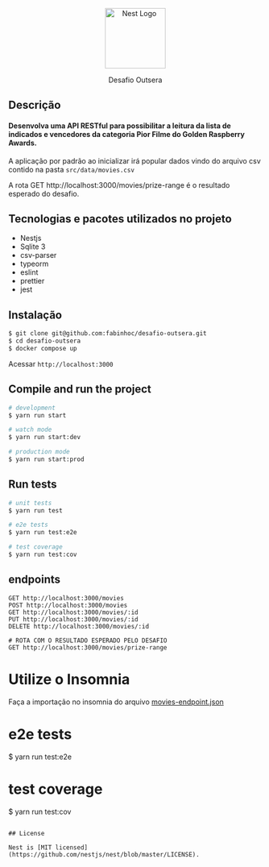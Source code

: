 <p align="center">
  <a href="http://nestjs.com/" target="blank"><img src="https://nestjs.com/img/logo-small.svg" width="120" alt="Nest Logo" /></a>
</p>

[circleci-image]: https://img.shields.io/circleci/build/github/nestjs/nest/master?token=abc123def456
[circleci-url]: https://circleci.com/gh/nestjs/nest

  <p align="center">Desafio Outsera</p>

## Descrição

#### Desenvolva uma API RESTful para possibilitar a leitura da lista de indicados e vencedores da categoria Pior Filme do Golden Raspberry Awards.

A aplicação por padrão ao inicializar irá popular dados vindo do arquivo csv contido na pasta `src/data/movies.csv`

A rota GET http://localhost:3000/movies/prize-range é o resultado esperado do desafio.

## Tecnologias e pacotes utilizados no projeto

- Nestjs
- Sqlite 3
- csv-parser
- typeorm
- eslint
- prettier
- jest

## Instalação

```bash
$ git clone git@github.com:fabinhoc/desafio-outsera.git
$ cd desafio-outsera
$ docker compose up

```

Acessar `http://localhost:3000`

## Compile and run the project

```bash
# development
$ yarn run start

# watch mode
$ yarn run start:dev

# production mode
$ yarn run start:prod
```

## Run tests

```bash
# unit tests
$ yarn run test

# e2e tests
$ yarn run test:e2e

# test coverage
$ yarn run test:cov
```

## endpoints

```
GET http://localhost:3000/movies
POST http://localhost:3000/movies
GET http://localhost:3000/movies/:id
PUT http://localhost:3000/movies/:id
DELETE http://localhost:3000/movies/:id

# ROTA COM O RESULTADO ESPERADO PELO DESAFIO
GET http://localhost:3000/movies/prize-range

```

# Utilize o Insomnia

Faça a importação no insomnia do arquivo [movies-endpoint.json](https://github.com/fabinhoc/desafio-outsera/blob/main/movies-endpoints.json)

# e2e tests

$ yarn run test:e2e

# test coverage

$ yarn run test:cov

```

## License

Nest is [MIT licensed](https://github.com/nestjs/nest/blob/master/LICENSE).
```
